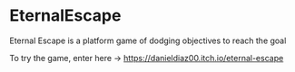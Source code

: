 # EternalEscape
Eternal Escape is a platform game of dodging objectives to reach the goal

To try the game, enter here -> https://danieldiaz00.itch.io/eternal-escape
